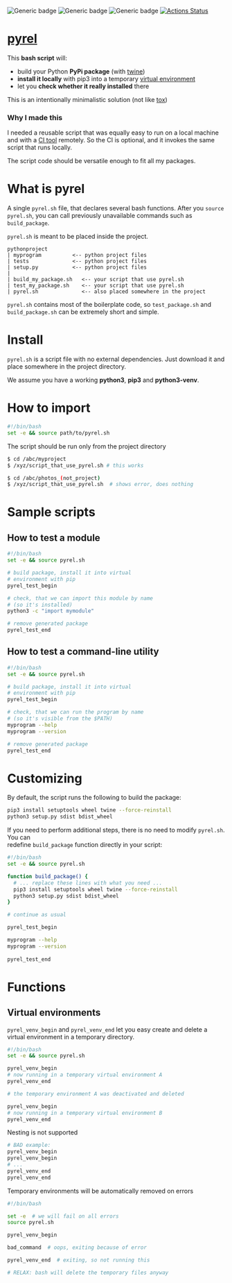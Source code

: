![Generic badge](https://img.shields.io/badge/status-it_works-ok.svg)
![Generic badge](https://img.shields.io/badge/OS-MacOS%20|%20Ubuntu-blue.svg)
![Generic badge](https://img.shields.io/badge/Python-3.7--3.9-blue.svg)
[![Actions Status](https://github.com/rtmigo/pyrel/workflows/tests/badge.svg?branch=master)](https://github.com/rtmigo/pyrel/actions)

# [pyrel](https://github.com/rtmigo/pyrel)

This **bash script** will:

* build your Python **PyPi package** (with [twine](https://pypi.org/project/twine/))
* **install it locally** with pip3 into a temporary
  [virtual environment](https://docs.python.org/3/library/venv.html)
* let you **check whether it really installed** there

This is an intentionally minimalistic solution (not like [tox](https://tox.readthedocs.io))

### Why I made this

I needed a reusable script that was equally easy to run on a local machine and with
a [CI tool](https://github.com/actions) remotely. So the CI is optional, and it invokes the same
script that runs locally.

The script code should be versatile enough to fit all my packages.

# What is pyrel

A single `pyrel.sh` file, that declares several bash functions. After you `source pyrel.sh`, you can
call previously unavailable commands such as `build_package`.

`pyrel.sh` is meant to be placed inside the project.

```
pythonproject
| myprogram          <-- python project files
| tests              <-- python project files
| setup.py           <-- python project files
|
| build_my_package.sh   <-- your script that use pyrel.sh
| test_my_package.sh    <-- your script that use pyrel.sh
| pyrel.sh              <-- also placed somewhere in the project

```

`pyrel.sh` contains most of the boilerplate code, so `test_package.sh` and `build_package.sh`
can be extremely short and simple.

# Install

`pyrel.sh` is a script file with no external dependencies. Just download it and place somewhere in
the project directory.

We assume you have a working **python3**, **pip3** and **python3-venv**.

# How to import

``` bash
#!/bin/bash
set -e && source path/to/pyrel.sh
```

The script should be run only from the project directory

``` bash
$ cd /abc/myproject
$ /xyz/script_that_use_pyrel.sh # this works

$ cd /abc/photos_(not_project)
$ /xyz/script_that_use_pyrel.sh  # shows error, does nothing
```

# Sample scripts

## How to test a module

``` bash
#!/bin/bash
set -e && source pyrel.sh

# build package, install it into virtual 
# environment with pip
pyrel_test_begin

# check, that we can import this module by name 
# (so it's installed) 
python3 -c "import mymodule"

# remove generated package 
pyrel_test_end
```

## How to test a command-line utility

``` bash
#!/bin/bash
set -e && source pyrel.sh

# build package, install it into virtual 
# environment with pip
pyrel_test_begin

# check, that we can run the program by name 
# (so it's visible from the $PATH) 
myprogram --help       
myprogram --version

# remove generated package 
pyrel_test_end
```

# Customizing

By default, the script runs the following to build the package:

``` bash
pip3 install setuptools wheel twine --force-reinstall
python3 setup.py sdist bdist_wheel
```

If you need to perform additional steps, there is no need to modify `pyrel.sh`. You can  
redefine `build_package` function directly in your script:

``` bash
#!/bin/bash
set -e && source pyrel.sh

function build_package() {
  # ... replace these lines with what you need ...
  pip3 install setuptools wheel twine --force-reinstall
  python3 setup.py sdist bdist_wheel
}

# continue as usual

pyrel_test_begin

myprogram --help       
myprogram --version
 
pyrel_test_end
```

# Functions

## Virtual environments

`pyrel_venv_begin` and `pyrel_venv_end` let you easy create and delete a virtual environment in a
temporary directory.

``` bash
#!/bin/bash
set -e && source pyrel.sh

pyrel_venv_begin
# now running in a temporary virtual environment A
pyrel_venv_end

# the temporary environment A was deactivated and deleted

pyrel_venv_begin
# now running in a temporary virtual environment B
pyrel_venv_end
```

Nesting is not supported

``` bash
# BAD example:
pyrel_venv_begin
pyrel_venv_begin
# ...
pyrel_venv_end
pyrel_venv_end
```

Temporary environments will be automatically removed on errors

``` bash
#!/bin/bash

set -e  # we will fail on all errors 
source pyrel.sh 

pyrel_venv_begin

bad_command  # oops, exiting because of error 

pyrel_venv_end  # exiting, so not running this

# RELAX: bash will delete the temporary files anyway  
```